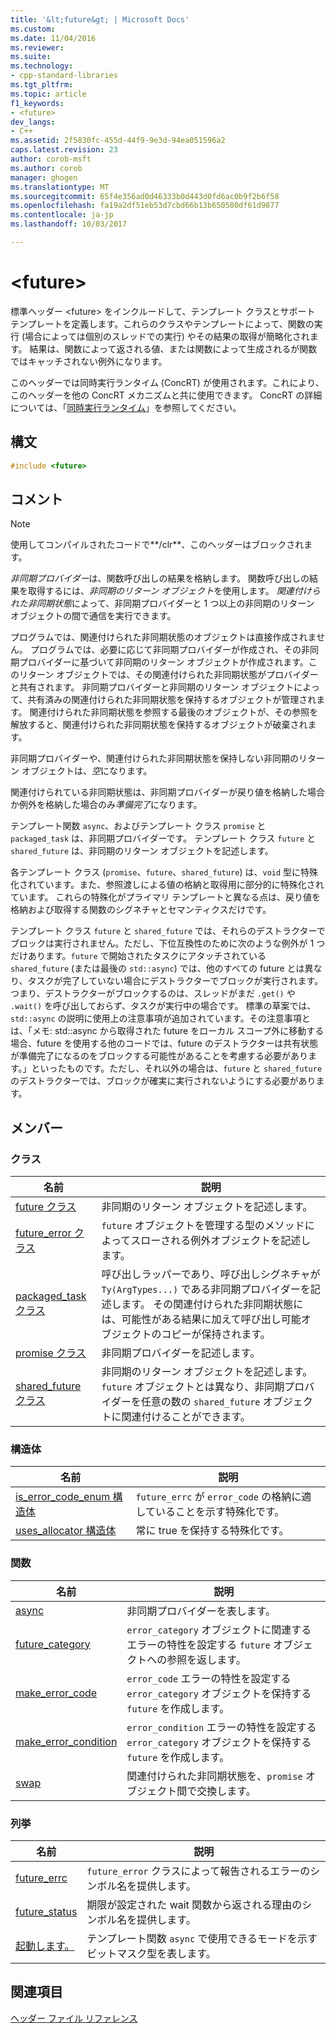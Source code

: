 ```yaml
---
title: '&lt;future&gt; | Microsoft Docs'
ms.custom: 
ms.date: 11/04/2016
ms.reviewer: 
ms.suite: 
ms.technology:
- cpp-standard-libraries
ms.tgt_pltfrm: 
ms.topic: article
f1_keywords:
- <future>
dev_langs:
- C++
ms.assetid: 2f5830fc-455d-44f9-9e3d-94ea051596a2
caps.latest.revision: 23
author: corob-msft
ms.author: corob
manager: ghogen
ms.translationtype: MT
ms.sourcegitcommit: 65f4e356ad0d46333b0d443d0fd6ac0b9f2b6f58
ms.openlocfilehash: fa19a2df51eb53d7cbd66b13b650580df61d9877
ms.contentlocale: ja-jp
ms.lasthandoff: 10/03/2017

---
```

# <a name="ltfuturegt"></a>&lt;future&gt;
標準ヘッダー \<future> をインクルードして、テンプレート クラスとサポート テンプレートを定義します。これらのクラスやテンプレートによって、関数の実行 (場合によっては個別のスレッドでの実行) やその結果の取得が簡略化されます。 結果は、関数によって返される値、または関数によって生成されるが関数ではキャッチされない例外になります。  
  
 このヘッダーでは同時実行ランタイム (ConcRT) が使用されます。これにより、このヘッダーを他の ConcRT メカニズムと共に使用できます。 ConcRT の詳細については、「[同時実行ランタイム](../parallel/concrt/concurrency-runtime.md)」を参照してください。  
  
## <a name="syntax"></a>構文  
  
```cpp  
#include <future>  
```  
  
## <a name="remarks"></a>コメント  
  
> [!NOTE]
>  使用してコンパイルされたコードで**/clr**、このヘッダーはブロックされます。  
  
 *非同期プロバイダー*は、関数呼び出しの結果を格納します。 関数呼び出しの結果を取得するには、*非同期のリターン オブジェクト*を使用します。 *関連付けられた非同期状態*によって、非同期プロバイダーと 1 つ以上の非同期のリターン オブジェクトの間で通信を実行できます。  
  
 プログラムでは、関連付けられた非同期状態のオブジェクトは直接作成されません。 プログラムでは、必要に応じて非同期プロバイダーが作成され、その非同期プロバイダーに基づいて非同期のリターン オブジェクトが作成されます。このリターン オブジェクトでは、その関連付けられた非同期状態がプロバイダーと共有されます。 非同期プロバイダーと非同期のリターン オブジェクトによって、共有済みの関連付けられた非同期状態を保持するオブジェクトが管理されます。 関連付けられた非同期状態を参照する最後のオブジェクトが、その参照を解放すると、関連付けられた非同期状態を保持するオブジェクトが破棄されます。  
  
 非同期プロバイダーや、関連付けられた非同期状態を保持しない非同期のリターン オブジェクトは、*空*になります。  
  
 関連付けられている非同期状態は、非同期プロバイダーが戻り値を格納した場合か例外を格納した場合のみ*準備完了*になります。  
  
 テンプレート関数 `async`、およびテンプレート クラス `promise` と `packaged_task` は、非同期プロバイダーです。 テンプレート クラス `future` と `shared_future` は、非同期のリターン オブジェクトを記述します。  
  
 各テンプレート クラス (`promise`、`future`、`shared_future`) は、`void` 型に特殊化されています。また、参照渡しによる値の格納と取得用に部分的に特殊化されています。 これらの特殊化がプライマリ テンプレートと異なる点は、戻り値を格納および取得する関数のシグネチャとセマンティクスだけです。  
  
 テンプレート クラス `future` と `shared_future` では、それらのデストラクターでブロックは実行されません。ただし、下位互換性のために次のような例外が 1 つだけあります。`future` で開始されたタスクにアタッチされている `shared_future` (または最後の `std::async`) では、他のすべての future とは異なり、タスクが完了していない場合にデストラクターでブロックが実行されます。つまり、デストラクターがブロックするのは、スレッドがまだ `.get()` や `.wait()` を呼び出しておらず、タスクが実行中の場合です。 標準の草案では、`std::async` の説明に使用上の注意事項が追加されています。その注意事項とは、「メモ: std::async から取得された future をローカル スコープ外に移動する場合、future を使用する他のコードでは、future のデストラクターは共有状態が準備完了になるのをブロックする可能性があることを考慮する必要があります。」といったものです。ただし、それ以外の場合は、`future` と `shared_future` のデストラクターでは、ブロックが確実に実行されないようにする必要があります。  
  
## <a name="members"></a>メンバー  
  
### <a name="classes"></a>クラス  
  
|名前|説明|  
|----------|-----------------|  
|[future クラス](../standard-library/future-class.md)|非同期のリターン オブジェクトを記述します。|  
|[future_error クラス](../standard-library/future-error-class.md)|`future` オブジェクトを管理する型のメソッドによってスローされる例外オブジェクトを記述します。|  
|[packaged_task クラス](../standard-library/packaged-task-class.md)|呼び出しラッパーであり、呼び出しシグネチャが `Ty(ArgTypes...)` である非同期プロバイダーを記述します。 その関連付けられた非同期状態には、可能性がある結果に加えて呼び出し可能オブジェクトのコピーが保持されます。|  
|[promise クラス](../standard-library/promise-class.md)|非同期プロバイダーを記述します。|  
|[shared_future クラス](../standard-library/shared-future-class.md)|非同期のリターン オブジェクトを記述します。 `future` オブジェクトとは異なり、非同期プロバイダーを任意の数の `shared_future` オブジェクトに関連付けることができます。|  
  
### <a name="structures"></a>構造体  
  
|名前|説明|  
|----------|-----------------|  
|[is_error_code_enum 構造体](../standard-library/is-error-code-enum-structure.md)|`future_errc` が `error_code` の格納に適していることを示す特殊化です。|  
|[uses_allocator 構造体](../standard-library/uses-allocator-structure.md)|常に true を保持する特殊化です。|  
  
### <a name="functions"></a>関数  
  
|名前|説明|  
|----------|-----------------|  
|[async](../standard-library/future-functions.md#async)|非同期プロバイダーを表します。|  
|[future_category](../standard-library/future-functions.md#future_category)|`error_category` オブジェクトに関連するエラーの特性を設定する `future` オブジェクトへの参照を返します。|  
|[make_error_code](../standard-library/future-functions.md#make_error_code)|`error_code` エラーの特性を設定する `error_category` オブジェクトを保持する `future` を作成します。|  
|[make_error_condition](../standard-library/future-functions.md#make_error_condition)|`error_condition` エラーの特性を設定する `error_category` オブジェクトを保持する `future` を作成します。|  
|[swap](../standard-library/future-functions.md#swap)|関連付けられた非同期状態を、`promise` オブジェクト間で交換します。|  
  
### <a name="enumerations"></a>列挙  
  
|名前|説明|  
|----------|-----------------|  
|[future_errc](../standard-library/future-enums.md#future_errc)|`future_error` クラスによって報告されるエラーのシンボル名を提供します。|  
|[future_status](../standard-library/future-enums.md#future_status)|期限が設定された wait 関数から返される理由のシンボル名を提供します。|  
|[起動します。](../standard-library/future-enums.md#launch)|テンプレート関数 `async` で使用できるモードを示すビットマスク型を表します。|  
  
## <a name="see-also"></a>関連項目  
 [ヘッダー ファイル リファレンス](../standard-library/cpp-standard-library-header-files.md)




